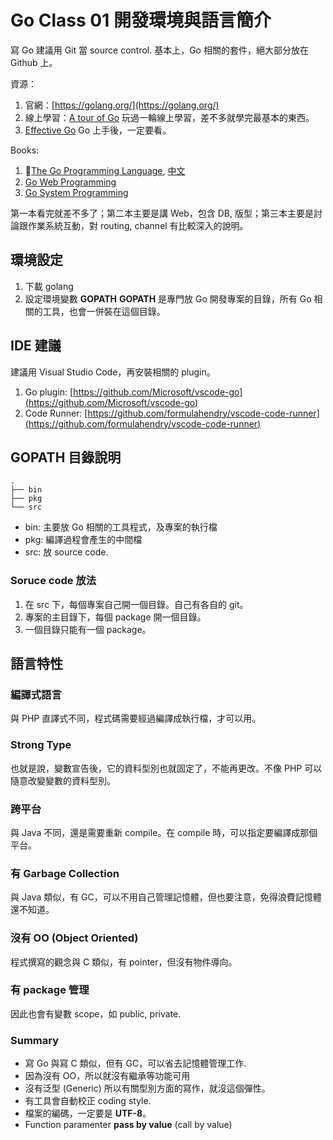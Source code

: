 # Go Class 01 開發環境與語言簡介

寫 Go 建議用 Git 當 source control. 基本上，Go 相關的套件，絕大部分放在 Github 上。

資源：

1. 官網：[https://golang.org/](https://golang.org/)
1. 線上學習：[A tour of Go](https://tour.golang.org/welcome/1)
  玩過一輪線上學習，差不多就學完最基本的東西。
1. [Effective Go](https://golang.org/doc/effective_go.html)
  Go 上手後，一定要看。

Books:

1. [The Go Programming Language](https://www.amazon.com/Programming-Language-Addison-Wesley-Professional-Computing-ebook/dp/B0184N7WWS), [中文](https://www.gitbook.com/book/wizardforcel/gopl-zh/details)
1. [Go Web Programming](https://www.manning.com/books/go-web-programming)
1. [Go System Programming](https://www.packtpub.com/networking-and-servers/go-systems-programming)

第一本看完就差不多了；第二本主要是講 Web，包含 DB, 版型；第三本主要是討論跟作業系統互動，對 routing, channel 有比較深入的說明。

## 環境設定

1. 下載 golang
1. 設定環境變數 **GOPATH**
  **GOPATH** 是專門放 Go 開發專案的目錄，所有 Go 相關的工具，也會一併裝在這個目錄。

## IDE 建議

建議用 Visual Studio Code，再安裝相關的 plugin。

1. Go plugin: [https://github.com/Microsoft/vscode-go](https://github.com/Microsoft/vscode-go)
1. Code Runner: [https://github.com/formulahendry/vscode-code-runner](https://github.com/formulahendry/vscode-code-runner)

## GOPATH 目錄說明

```shell {.line-numbers}
.
├── bin
├── pkg
└── src
```

- bin: 主要放 Go 相關的工具程式，及專案的執行檔
- pkg: 編譯過程會產生的中間檔
- src: 放 source code.

### Soruce code 放法

1. 在 src 下，每個專案自己開一個目錄。自己有各自的 git。
1. 專案的主目錄下，每個 package 開一個目錄。
1. 一個目錄只能有一個 package。

## 語言特性

### 編譯式語言

與 PHP 直譯式不同，程式碼需要經過編譯成執行檔，才可以用。

### Strong Type

也就是說，變數宣告後，它的資料型別也就固定了，不能再更改。不像 PHP 可以隨意改變變數的資料型別。

### 跨平台

與 Java 不同，還是需要重新 compile。在 compile 時，可以指定要編譯成那個平台。

### 有 Garbage Collection

與 Java 類似，有 GC，可以不用自己管理記憶體，但也要注意，免得浪費記憶體還不知道。

### 沒有 OO (Object Oriented)

程式撰寫的觀念與 C 類似，有 pointer，但沒有物件導向。

### 有 package 管理

因此也會有變數 scope，如 public, private.

### Summary

- 寫 Go 與寫 C 類似，但有 GC，可以省去記憶體管理工作.
- 因為沒有 OO，所以就沒有繼承等功能可用
- 沒有泛型 (Generic) 所以有關型別方面的寫作，就沒這個彈性。
- 有工具會自動校正 coding style.
- 檔案的編碼，一定要是 **UTF-8**。
- Function paramenter **pass by value** (call by value)
